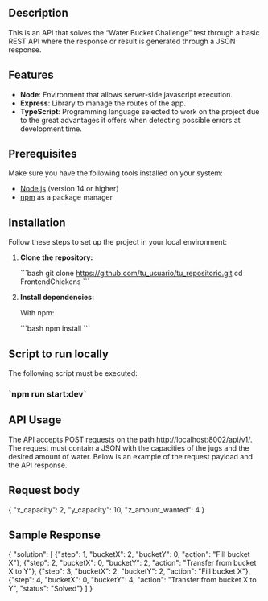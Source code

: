 ## Description

This is an API that solves the “Water Bucket Challenge” test through a basic REST API where the response or result is generated through a JSON response.

## Features

-   **Node**: Environment that allows server-side javascript execution.
-   **Express**: Library to manage the routes of the app.
-   **TypeScript**: Programming language selected to work on the project due to the great advantages it offers when detecting possible errors at development time.

## Prerequisites

Make sure you have the following tools installed on your system:

-   [Node.js](https://nodejs.org/) (version 14 or higher)
-   [npm](https://www.npmjs.com/) as a package manager

## Installation

Follow these steps to set up the project in your local environment:

1. **Clone the repository:**

    \`\`\`bash
    git clone https://github.com/tu_usuario/tu_repositorio.git
    cd FrontendChickens
    \`\`\`

2. **Install dependencies:**

    With npm:

    \`\`\`bash
    npm install
    \`\`\`

## Script to run locally

The following script must be executed:

### \`npm run start:dev\`

## API Usage

The API accepts POST requests on the path http://localhost:8002/api/v1/. The request must contain a JSON with the capacities of the jugs and the desired amount of water. Below is an example of the request payload and the API response.

## Request body

{
"x_capacity": 2,
"y_capacity": 10,
"z_amount_wanted": 4
}

## Sample Response

{
"solution": [
{"step": 1, "bucketX": 2, "bucketY": 0, "action": "Fill bucket X"},
{"step": 2, "bucketX": 0, "bucketY": 2, "action": "Transfer from bucket X to Y"},
{"step": 3, "bucketX": 2, "bucketY": 2, "action": "Fill bucket X"},
{"step": 4, "bucketX": 0, "bucketY": 4, "action": "Transfer from bucket X to Y", "status": "Solved"}
]
}
